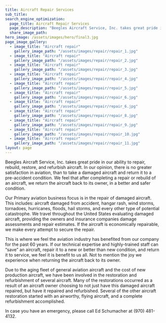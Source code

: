 ```yaml
---
title: Aircraft Repair Services
sub_title: 
search_engine_optimization:
  page_title: Aircraft Repair Services
  page_description: "Beegles Aircraft Service, Inc. takes great pride in our ability to repair, "rebuild, restore, and refurbish aircraft.
  share_image_path:
hero_image: /assets/images/hero/final3.jpg
page_image_gallery:
  - image_title: "Aircraft repair"
    gallery_image_path: "/assets/images/repair/repair_1.jpg"
  - image_title: "Aircraft repair"
    gallery_image_path: "/assets/images/repair/repair_2.jpg"
  - image_title: "Aircraft repair"
    gallery_image_path: "/assets/images/repair/repair_3.jpg"
  - image_title: "Aircraft repair"
    gallery_image_path: "/assets/images/repair/repair_4.jpg"
  - image_title: "Aircraft repair"
    gallery_image_path: "/assets/images/repair/repair_5.jpg"
  - image_title: "Aircraft repair"
    gallery_image_path: "/assets/images/repair/repair_6.jpg"
  - image_title: "Aircraft repair"
    gallery_image_path: "/assets/images/repair/repair_6.jpg"
  - image_title: "Aircraft repair"
    gallery_image_path: "/assets/images/repair/repair_8.jpg"
  - image_title: "Aircraft repair"
    gallery_image_path: "/assets/images/repair/repair_9.jpg"
  - image_title: "Aircraft repair"
    gallery_image_path: "/assets/images/repair/repair_10.jpg"
  - image_title: "Aircraft repair"
    gallery_image_path: "/assets/images/repair/repair_11.jpg"
layout: page
---
```


Beegles Aircraft Service, Inc. takes great pride in our ability to repair, rebuild, restore, and refurbish aircraft. In our opinion, there is no greater satisfaction in aviation, than to take a damaged aircraft and return it to a pre-accident condition. We feel that after completing a repair or rebuild of an aircraft, we return the aircraft back to its owner, in a better and safer condition.

Our Primary aviation business focus is in the repair of damaged aircraft. This includes: aircraft damaged from accident, hangar rash, wind storms, tornadoes, hurricanes, floods, hail storms, and every other type of potential catastrophe. We travel throughout the United States evaluating damaged aircraft, providing the owners and insurance companies damage assessments and repair estimates. If the aircraft is economically repairable, we make every attempt to secure the repair.

This is where we feel the aviation industry has benefited from our company for the past 60 years. If our technical expertise and highly-trained staff can “save” an aircraft, repair it to a new or better than new condition, and return it to service, we feel it is benefit to us all. Not to mention the joy we experience when returning the aircraft back to its owner.

Due to the aging fleet of general aviation aircraft and the cost of new production aircraft, we have been involved in the restoration and refurbishment of several aircraft. Many of the restorations occurred as a result of an aircraft owner choosing to not just have this damaged aircraft repaired, but have it repaired and refurbished. Several of the other aircraft restoration started with an airworthy, flying aircraft, and a complete refurbishment accomplished.

In case you have an emergency, please call Ed Schumacher at (970) 481-4132.